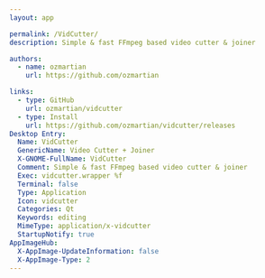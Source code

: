 ```yaml
---
layout: app

permalink: /VidCutter/
description: Simple & fast FFmpeg based video cutter & joiner

authors:
  - name: ozmartian
    url: https://github.com/ozmartian

links:
  - type: GitHub
    url: ozmartian/vidcutter
  - type: Install
    url: https://github.com/ozmartian/vidcutter/releases
Desktop Entry:
  Name: VidCutter
  GenericName: Video Cutter + Joiner
  X-GNOME-FullName: VidCutter
  Comment: Simple & fast FFmpeg based video cutter & joiner
  Exec: vidcutter.wrapper %f
  Terminal: false
  Type: Application
  Icon: vidcutter
  Categories: Qt
  Keywords: editing
  MimeType: application/x-vidcutter
  StartupNotify: true
AppImageHub:
  X-AppImage-UpdateInformation: false
  X-AppImage-Type: 2
---
```

